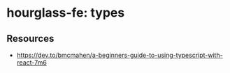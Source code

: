 # hourglass-fe: types

## Resources

- https://dev.to/bmcmahen/a-beginners-guide-to-using-typescript-with-react-7m6
